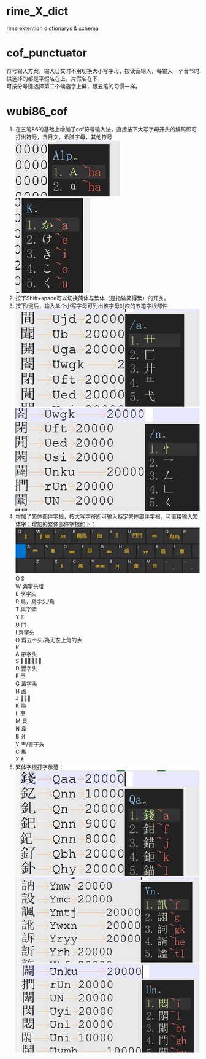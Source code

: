 # rime_X_dict
rime extention dictionarys &amp; schema

# cof_punctuator
符号输入方案，输入日文时不用切换大小写字母，按读音输入，每输入一个音节时供选择的都是平假名在上，片假名在下，<br>
可按分号键选择第二个候选字上屏，跟五笔的习惯一样。

# wubi86_cof
1. 在五笔86的基础上增加了cof符号输入法，直接按下大写字母开头的编码即可打出符号，含日文，希腊字母，其他符号<br>
![demo4](pic/demo6.jpg) <br>
![demo5](pic/demo7.jpg) <br>
2. 按下Shift+space可以切换简体与繁体（是指输简得繁）的开关。<br>
3. 按下/键后，输入单个小写字母可列出该字母对应的五笔字根部件<br>
![demo4](pic/demo4.jpg) <br>
![demo5](pic/demo5.jpg) <br>
4. 增加了繁体部件字根，按大写字母即可输入特定繁体部件字根，可直接输入繁体字；增加的繁体部件字根如下：<br>
![zigen](pic/zigen.jpg) <br>
 Q		釒<br>
 W		興字头/飠<br>
 E		學字头<br>
 R		鳥，鳥字头/烏<br>
 T		與字頭<br>
 Y		訁<br>
 U		門<br>
 I		齊字头<br>
 O		爲去爫头/為无左上角的点<br>
 P		<br>
 A		帶字头<br>
 S		𡸸擊的左上角<br>
 D		豐字头<br>
 F		臣<br>
 G		冓字头<br>
 H		鹵<br>
 J		𢇇字底<br>
 K		黽<br>
 L		車<br>
 M		貝<br>
 N		韋<br>
 B		爿<br>
 V		⺻/書字头<br>
 C		馬<br>
 X		糹<br>
 5. 繁体字根打字示范： <br>
 ![demo1](pic/demo1.jpg) <br>
 ![demo2](pic/demo2.jpg) <br>
 ![demo3](pic/demo3.jpg) <br>

